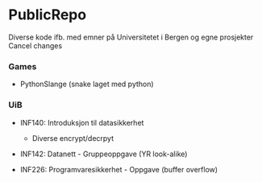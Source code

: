 # PublicRepo
Diverse kode ifb. med emner på Universitetet i Bergen og egne prosjekter
Cancel changes

### Games
  - PythonSlange (snake laget med python)


### UiB
  - INF140: Introduksjon til datasikkerhet
    - Diverse encrypt/decrpyt
      
  - INF142: Datanett
        - Gruppeoppgave (YR look-alike)
  
  - INF226: Programvaresikkerhet
        - Oppgave (buffer overflow)
